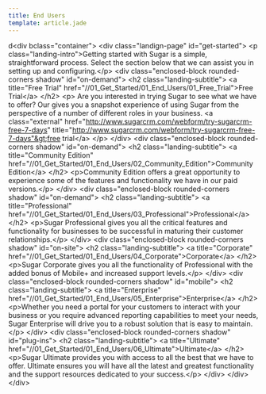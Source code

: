 ```yaml
---
title: End Users
template: article.jade
---
```

d&lt;div bclass="container"&gt;
&lt;div class="landign-page" id="get-started"&gt;
&lt;p class="landing-intro"&gt;Getting started with Sugar is a simple, straightforward process. Select the section below that we can assist you in setting up and configuring.&lt;/p&gt;
&lt;div class="enclosed-block rounded-corners shadow" id="on-demand"&gt;
&lt;h2 class="landing-subtitle"&gt;
&lt;a title="Free Trial" href="//01_Get_Started/01_End_Users/01_Free_Trial"&gt;Free Trial&lt;/a&gt;
&lt;/h2&gt;
&lt;p&gt;
Are you interested in trying Sugar to see what we have to offer? Our  gives you a snapshot experience of using Sugar from the perspective of a number of different roles in your business.
&lt;a class="external" href="http://www.sugarcrm.com/webform/try-sugarcrm-free-7-days" title="http://www.sugarcrm.com/webform/try-sugarcrm-free-7-days"&gt;free trial&lt;/a&gt;
&lt;/p&gt;
&lt;/div&gt;
&lt;div class="enclosed-block rounded-corners shadow" id="on-demand"&gt;
&lt;h2 class="landing-subtitle"&gt;
&lt;a title="Community Edition" href="//01_Get_Started/01_End_Users/02_Community_Edition"&gt;Community Edition&lt;/a&gt;
&lt;/h2&gt;
&lt;p&gt;Community Edition offers a great opportunity to experience some of the features and functionality we have in our paid versions.&lt;/p&gt;
&lt;/div&gt;
&lt;div class="enclosed-block rounded-corners shadow" id="on-demand"&gt;
&lt;h2 class="landing-subtitle"&gt;
&lt;a title="Professional" href="//01_Get_Started/01_End_Users/03_Professional"&gt;Professional&lt;/a&gt;
&lt;/h2&gt;
&lt;p&gt;Sugar Professional gives you all the critical features and functionality for businesses to be successful in maturing their customer relationships.&lt;/p&gt;
&lt;/div&gt;
&lt;div class="enclosed-block rounded-corners shadow" id="on-site"&gt;
&lt;h2 class="landing-subtitle"&gt;
&lt;a title="Corporate" href="//01_Get_Started/01_End_Users/04_Corporate"&gt;Corporate&lt;/a&gt;
&lt;/h2&gt;
&lt;p&gt;Sugar Corporate gives you all the functionality of Professional with the added bonus of Mobile+ and increased support levels.&lt;/p&gt;
&lt;/div&gt;
&lt;div class="enclosed-block rounded-corners shadow" id="mobile"&gt;
&lt;h2 class="landing-subtitle"&gt;
&lt;a title="Enterprise" href="//01_Get_Started/01_End_Users/05_Enterprise"&gt;Enterprise&lt;/a&gt;
&lt;/h2&gt;
&lt;p&gt;Whether you need a portal for your customers to interact with your business or you require advanced reporting capabilities to meet your needs, Sugar Enterprise will drive you to a robust solution that is easy to maintain.&lt;/p&gt;
&lt;/div&gt;
&lt;div class="enclosed-block rounded-corners shadow" id="plug-ins"&gt;
&lt;h2 class="landing-subtitle"&gt;
&lt;a title="Ultimate" href="//01_Get_Started/01_End_Users/06_Ultimate"&gt;Ultimate&lt;/a&gt;
&lt;/h2&gt;
&lt;p&gt;Sugar Ultimate provides you with access to all the best that we have to offer. Ultimate ensures you will have all the latest and greatest functionality and the support resources dedicated to your success.&lt;/p&gt;
&lt;/div&gt;
&lt;/div&gt;
&lt;/div&gt;